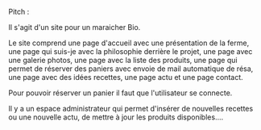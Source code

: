 Pitch :

Il s'agit d'un site pour un maraicher Bio.

Le site comprend une page d'accueil avec une présentation de la ferme, une page qui suis-je avec la philosophie derrière le projet, une page avec une galerie photos, une page avec la liste des produits, une page qui permet de réserver des paniers avec envoie de mail automatique de résa, une page avec des idées recettes, une page actu et une page contact.

Pour pouvoir réserver un panier il faut que l'utilisateur se connecte.

Il y a un espace administrateur qui permet d'insérer de nouvelles recettes ou une nouvelle actu, de mettre à jour les produits disponibles....